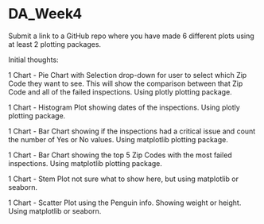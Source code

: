 # DA_Week4

Submit a link to a GitHub repo where you have made 6 different plots using at least 2 plotting packages.

Initial thoughts:

1 Chart - Pie Chart with Selection drop-down for user to select which Zip Code they want to see.
This will show the comparison between that Zip Code and all of the failed inspections. Using plotly plotting package.

1 Chart - Histogram Plot showing dates of the inspections. Using plotly plotting package.

1 Chart - Bar Chart showing if the inspections had a critical issue and count the number of Yes or No values. Using matplotlib plotting package.

1 Chart - Bar Chart showing the top 5 Zip Codes with the most failed inspections. Using matplotlib plotting package.

1 Chart - Stem Plot not sure what to show here, but using matplotlib or seaborn.

1 Chart - Scatter Plot using the Penguin info. Showing weight or height. Using matplotlib or seaborn.
